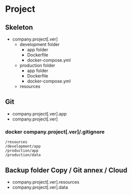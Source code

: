 # Project

## Skeleton

* company.project[.ver]
  * development folder
    * app folder
    * Dockerfile
    * docker-compose.yml
  * production folder
    * app folder
    * Dockerfile
    * docker-compose.yml
  * resources

## Git

* company.project[.ver].app
* company.project[.ver]

### docker company.project[.ver]/.gitignore

```
/resources
/development/app
/production/app
/production/data
```

## Backup folder Copy / Git annex / Cloud

* company.project[.ver].resources
* company.project[.ver].data
